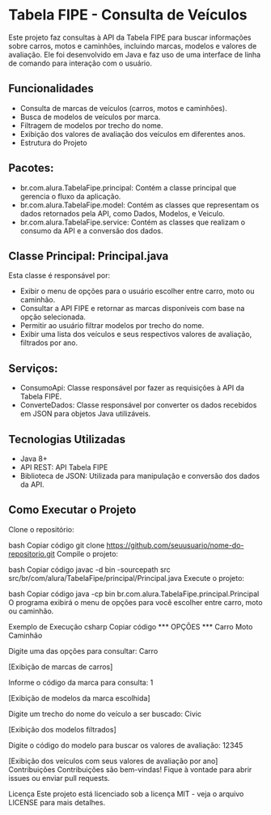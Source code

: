 # Tabela FIPE - Consulta de Veículos

Este projeto faz consultas à API da Tabela FIPE para buscar informações sobre carros, motos e caminhões, incluindo marcas, modelos e valores de avaliação. Ele foi desenvolvido em Java e faz uso de uma interface de linha de comando para interação com o usuário.

## Funcionalidades

* Consulta de marcas de veículos (carros, motos e caminhões).
* Busca de modelos de veículos por marca.
* Filtragem de modelos por trecho do nome.
* Exibição dos valores de avaliação dos veículos em diferentes anos.
* Estrutura do Projeto
## Pacotes:
* br.com.alura.TabelaFipe.principal: Contém a classe principal que gerencia o fluxo da aplicação.
* br.com.alura.TabelaFipe.model: Contém as classes que representam os dados retornados pela API, como Dados, Modelos, e Veiculo.
* br.com.alura.TabelaFipe.service: Contém as classes que realizam o consumo da API e a conversão dos dados.
## Classe Principal: Principal.java
 Esta classe é responsável por:
* Exibir o menu de opções para o usuário escolher entre carro, moto ou caminhão.
* Consultar a API FIPE e retornar as marcas disponíveis com base na opção selecionada.
* Permitir ao usuário filtrar modelos por trecho do nome.
* Exibir uma lista dos veículos e seus respectivos valores de avaliação, filtrados por ano.
## Serviços:
* ConsumoApi: Classe responsável por fazer as requisições à API da Tabela FIPE.
* ConverteDados: Classe responsável por converter os dados recebidos em JSON para objetos Java utilizáveis.
## Tecnologias Utilizadas
* Java 8+
* API REST: API Tabela FIPE
* Biblioteca de JSON: Utilizada para manipulação e conversão dos dados da API.
## Como Executar o Projeto
Clone o repositório:

bash
Copiar código
git clone https://github.com/seuusuario/nome-do-repositorio.git
Compile o projeto:

bash
Copiar código
javac -d bin -sourcepath src src/br/com/alura/TabelaFipe/principal/Principal.java
Execute o projeto:

bash
Copiar código
java -cp bin br.com.alura.TabelaFipe.principal.Principal
O programa exibirá o menu de opções para você escolher entre carro, moto ou caminhão.

Exemplo de Execução
csharp
Copiar código
*** OPÇÕES ***
Carro
Moto
Caminhão

Digite uma das opções para consultar:
Carro

[Exibição de marcas de carros]

Informe o código da marca para consulta:
1

[Exibição de modelos da marca escolhida]

Digite um trecho do nome do veículo a ser buscado:
Civic

[Exibição dos modelos filtrados]

Digite o código do modelo para buscar os valores de avaliação:
12345

[Exibição dos veículos com seus valores de avaliação por ano]
Contribuições
Contribuições são bem-vindas! Fique à vontade para abrir issues ou enviar pull requests.

Licença
Este projeto está licenciado sob a licença MIT - veja o arquivo LICENSE para mais detalhes.
